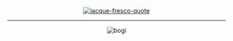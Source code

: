 <div align="center">
 <a href="#"><img src="https://i.ibb.co/GJpwRB1/jacque-fresco-quote.jpg" alt="jacque-fresco-quote"></a>
</div>

<hr>

<div align="center">
<p><img align="center" src="https://github-readme-stats.vercel.app/api/top-langs?username=bogom1l&show_icons=true&theme=cobalt&locale=en&layout=compact" alt="bogi" /></p>
</div>
